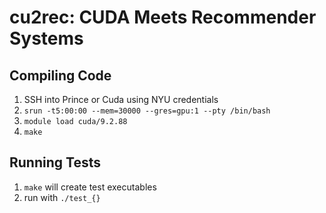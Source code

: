 # cu2rec: CUDA Meets Recommender Systems

## Compiling Code
1. SSH into Prince or Cuda using NYU credentials
2. `srun -t5:00:00 --mem=30000 --gres=gpu:1 --pty /bin/bash`
3. `module load cuda/9.2.88`
4. `make`

## Running Tests
1. `make` will create test executables
2. run with `./test_{}`